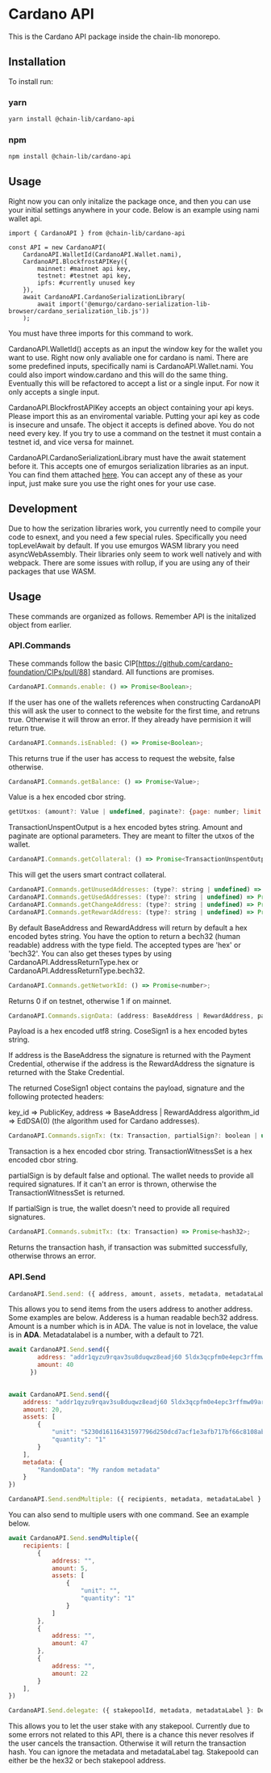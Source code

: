 # Cardano API
This is the Cardano API package inside the chain-lib monorepo. 

## Installation
To install run:
### yarn
```bash
yarn install @chain-lib/cardano-api
```
### npm
```bash
npm install @chain-lib/cardano-api
```
## Usage
Right now you can only initalize the package once, and then you can use your initial settings anywhere in your code. Below is an example using nami wallet api.
```
import { CardanoAPI } from @chain-lib/cardano-api

const API = new CardanoAPI(
    CardanoAPI.WalletId(CardanoAPI.Wallet.nami),
    CardanoAPI.BlockfrostAPIKey({
        mainnet: #mainnet api key,
        testnet: #testnet api key,
        ipfs: #currently unused key
    }),
    await CardanoAPI.CardanoSerializationLibrary(
        await import('@emurgo/cardano-serialization-lib-browser/cardano_serialization_lib.js'))
    );
```
You must have three imports for this command to work. 

CardanoAPI.WalletId() accepts as an input the window key for the wallet you want to use. Right now only avaliable one for cardano is nami. There are some predefined inputs, specifically nami is CardanoAPI.Wallet.nami. You could also import window.cardano and this will do the same thing. Eventually this will be refactored to accept a list or a single input. For now it only accepts a single input.

CardanoAPI.BlockfrostAPIKey accepts an object containing your api keys. Please import this as an enviromental variable. Putting your api key as code is insecure and unsafe. The object it accepts is defined above. You do not need every key. If you try to use a command on the testnet it must contain a testnet id, and vice versa for mainnet.

CardanoAPI.CardanoSerializationLibrary must have the await statement before it. This accepts one of emurgos serialization libraries as an input. You can find them attached [here](https://www.npmjs.com/package/@emurgo/cardano-serialization-lib-browser). You can accept any of these as your input, just make sure you use the right ones for your use case.

## Development
Due to how the serization libraries work, you currently need to compile your code to esnext, and you need a few special rules. Specifically you need topLevelAwait by default. If you use emurgos WASM library you need asyncWebAssembly. Their libraries only seem to work well natively and with webpack. There are some issues with rollup, if you are using any of their packages that use WASM.

## Usage
These commands are organized as follows. Remember API is the initalized object from earlier.
### API.Commands
These commands follow the basic CIP[https://github.com/cardano-foundation/CIPs/pull/88] standard. All functions are promises. 

```javascript
CardanoAPI.Commands.enable: () => Promise<Boolean>;
```
If the user has one of the wallets references when constructing CardanoAPI this will ask the user to connect to the website for the first time, and retruns true. Otherwise it will throw an error. If they already have permision it will return true.

```javascript
CardanoAPI.Commands.isEnabled: () => Promise<Boolean>;
```
This returns true if the user has access to request the website, false otherwise.
```javascript
CardanoAPI.Commands.getBalance: () => Promise<Value>;
```
Value is a hex encoded cbor string.
```javascript
getUtxos: (amount?: Value | undefined, paginate?: {page: number; limit: number;} | undefined) => Promise<Array<TransactionUnspentOutput>>;
```
TransactionUnspentOutput is a hex encoded bytes string. Amount and paginate are optional parameters. They are meant to filter the utxos of the wallet.
```javascript
CardanoAPI.Commands.getCollateral: () => Promise<TransactionUnspentOutput>;
```
This will get the users smart contract collateral.
```javascript
CardanoAPI.Commands.getUnusedAddresses: (type?: string | undefined) => Promise<Array<BaseAddress>>;
CardanoAPI.Commands.getUsedAddresses: (type?: string | undefined) => Promise<Array<BaseAddress>>;
CardanoAPI.Commands.getChangeAddress: (type?: string | undefined) => Promise<BaseAddress>;
CardanoAPI.Commands.getRewardAddress: (type?: string | undefined) => Promise<RewardAddress>;
```
By default BaseAddress and RewardAddress will return by default a hex encoded bytes string. You have the option to return a bech32 (human readable) address with the type field. The accepted types are 'hex' or 'bech32'. You can also get theses types by using CardanoAPI.AddressReturnType.hex or CardanoAPI.AddressReturnType.bech32.
```javascript
CardanoAPI.Commands.getNetworkId: () => Promise<number>;
```
Returns 0 if on testnet, otherwise 1 if on mainnet.

```javascript
CardanoAPI.Commands.signData: (address: BaseAddress | RewardAddress, payload: string) => Promise<CoseSign1>;
```
Payload is a hex encoded utf8 string. CoseSign1 is a hex encoded bytes string.

If address is the BaseAddress the signature is returned with the Payment Credential, otherwise if the address is the RewardAddress the signature is returned with the Stake Credential.

The returned CoseSign1 object contains the payload, signature and the following protected headers:

key_id => PublicKey,
address => BaseAddress | RewardAddress
algorithm_id => EdDSA(0) (the algorithm used for Cardano addresses).
```javascript
CardanoAPI.Commands.signTx: (tx: Transaction, partialSign?: boolean | undefined) => Promise<TransactionWitnessSet>;
```
Transaction is a hex encoded cbor string. TransactionWitnessSet is a hex encoded cbor string.

partialSign is by default false and optional. The wallet needs to provide all required signatures. If it can't an error is thrown, otherwise the TransactionWitnessSet is returned.

If partialSign is true, the wallet doesn't need to provide all required signatures.
```javascript
CardanoAPI.Commands.submitTx: (tx: Transaction) => Promise<hash32>;
```
Returns the transaction hash, if transaction was submitted successfully, otherwise throws an error.

### API.Send
```javascript
CardanoAPI.Send.send: ({ address, amount, assets, metadata, metadataLabel }: Send) => Promise<string>;
```
This allows you to send items from the users address to another address. Some examples are below. Adderess is a human readable bech32 address. Amount is a number which is in ADA. The value is not in lovelace, the value is in **ADA**. Metadatalabel is a number, with a default to 721. 
```javascript
await CardanoAPI.Send.send({
        address: "addr1qyzu9rqav3su8duqwz8eadj60 5ldx3qcpfm0e4epc3rffmw09arg9qq Hqd7hlrg64xp5uwmqry3h24np7xqfcXy09gtqh228zy",
        amount: 40
      })
    

await CardanoAPI.Send.send({
    address: "addr1qyzu9rqav3su8duqwz8eadj60 5ldx3qcpfm0e4epc3rffmw09arg9qq Hqd7hlrg64xp5uwmqry3h24np7xqfcXy09gtqh228zy",
    amount: 20,
    assets: [
        {
            "unit": "5230d16116431597796d250dcd7acf1e3afb717bf66c8108abdc83df.KnittieAstro031",
            "quantity": "1"
        }
    ],
    metadata: {
        "RandomData": "My random metadata"
    }
})
```
```javascript
CardanoAPI.Send.sendMultiple: ({ recipients, metadata, metadataLabel }: SendMultiple) => Promise<string>;
```
You can also send to multiple users with one command. See an example below.
```javascript
await CardanoAPI.Send.sendMultiple({
    recipients: [
        {
            address: "",
            amount: 5,
            assets: [
                {
                    "unit": "",
                    "quantity": "1"
                }
            ]
        },
        {
            address: "",
            amount: 47
        },
        {
            address: "",
            amount: 22
        }
    ],
})
```
```javascript
CardanoAPI.Send.delegate: ({ stakepoolId, metadata, metadataLabel }: Delegate) => Promise<string>;
```
This allows you to let the user stake with any stakepool. Currently due to some errors not related to this API, there is a chance this never resolves if the user cancels the transaction. Otherwise it will return the transaction hash. You can ignore the metadata and metadataLabel tag. StakepooId can either be the hex32 or bech stakepool address.
